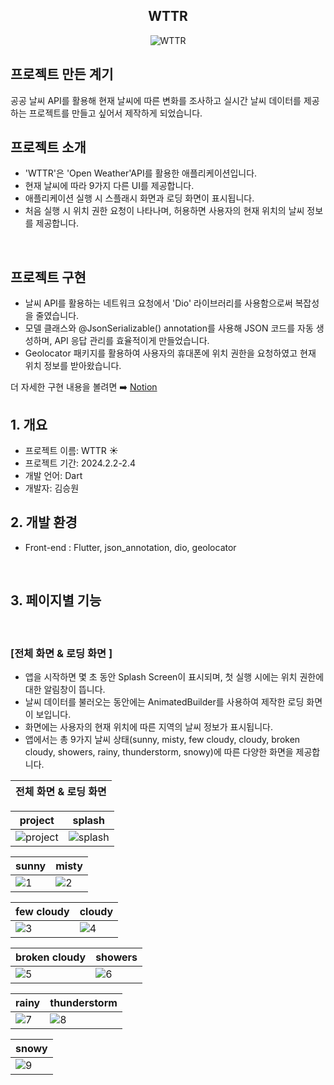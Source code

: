 <div align="center">
<h2>WTTR</h2>

![WTTR](https://github.com/so0ng0970/WTTR/assets/108356773/e63da288-ca66-47fe-9778-a30286463788)

</div>

## 프로젝트 만든 계기

공공 날씨 API를 활용해 현재 날씨에 따른 변화를 조사하고 실시간 날씨 데이터를 제공하는 프로젝트를 만들고 싶어서 제작하게 되었습니다.
<br>

## 프로젝트 소개

- 'WTTR'은 'Open Weather'API를 활용한 애플리케이션입니다.
- 현재 날씨에 따라 9가지 다른 UI를 제공합니다.
- 애플리케이션 실행 시 스플래시 화면과 로딩 화면이 표시됩니다. 
- 처음 실행 시 위치 권한 요청이 나타나며, 허용하면 사용자의 현재 위치의 날씨 정보를 제공합니다.

<br>

## 프로젝트 구현

- 날씨 API를 활용하는 네트워크 요청에서 'Dio' 라이브러리를 사용함으로써 복잡성을 줄였습니다.
- 모델 클래스와 @JsonSerializable() annotation를 사용해 JSON 코드를 자동 생성하며, API 응답 관리를 효율적이게 만들었습니다.
- Geolocator 패키지를 활용하여 사용자의 휴대폰에 위치 권한을 요청하였고 현재 위치 정보를 받아왔습니다.

더 자세한 구현 내용을 볼려면 ➡️
[Notion](https://animated-tractor-257.notion.site/WTTR-38f5d147dbaa471fa39e2edc435af805)
<br>

## 1. 개요

- 프로젝트 이름: WTTR ☀️ 
- 프로젝트 기간: 2024.2.2-2.4
- 개발 언어: Dart
- 개발자: 김승원
  <br>

## 2. 개발 환경

- Front-end : Flutter, json_annotation, dio, geolocator


<br>

## 3. 페이지별 기능

<br>

### [전체 화면 & 로딩 화면 ]

- 앱을 시작하면 몇 초 동안 Splash Screen이 표시되며, 첫 실행 시에는 위치 권한에 대한 알림창이 뜹니다.
- 날씨 데이터를 불러오는 동안에는 AnimatedBuilder를 사용하여 제작한 로딩 화면이 보입니다.
- 화면에는 사용자의 현재 위치에 따른 지역의 날씨 정보가 표시됩니다.
- 앱에서는 총 9가지 날씨 상태(sunny, misty, few cloudy, cloudy, broken cloudy, showers, rainy, thunderstorm, snowy)에 따른 다양한 화면을 제공합니다.


| 전체 화면 & 로딩 화면 |
| ----------------- |

| project | splash |
|----------|----------|
|![project](https://github.com/so0ng0970/WTTR/assets/108356773/338ad933-36d0-4fa4-87b5-bc9c815967b3)|![splash](https://github.com/so0ng0970/WTTR/assets/108356773/ab7c2026-d4f0-4f41-b5c7-89923fc81f71)|

| sunny | misty |
|----------|----------|
|![1](https://github.com/so0ng0970/WTTR/assets/108356773/443b4006-5e83-4abe-8e48-f7c6e63ce470)|![2](https://github.com/so0ng0970/WTTR/assets/108356773/2b7a9ee7-5d83-4e48-b869-f7d26ba07214)|

| few cloudy | cloudy |
|----------|----------|
|![3](https://github.com/so0ng0970/WTTR/assets/108356773/305b106b-3642-4d01-bd50-e9135dd3ab3a)|![4](https://github.com/so0ng0970/WTTR/assets/108356773/d6285f6e-c514-41ef-ab06-6faaffa44bdb)|

| broken cloudy | showers |
|----------|----------|
|![5](https://github.com/so0ng0970/WTTR/assets/108356773/da6fa85b-aaa7-4ce5-8aba-56cdd79b1d2a)|![6](https://github.com/so0ng0970/WTTR/assets/108356773/89d9e42e-4648-414d-b78f-11ef69d42688)|

| rainy | thunderstorm |
|----------|----------|
|![7](https://github.com/so0ng0970/WTTR/assets/108356773/f4f51481-af84-43b1-bd2d-2182f5c2a4c4)|![8](https://github.com/so0ng0970/WTTR/assets/108356773/15849233-a4fc-40eb-a1d8-23d93b4634a9)|

| snowy |
|----------|
|![9](https://github.com/so0ng0970/WTTR/assets/108356773/1138e61c-2ec5-4271-b039-7ae5dec6603e)|

